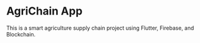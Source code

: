# AgriChain App

This is a smart agriculture supply chain project using Flutter, Firebase, and Blockchain.

